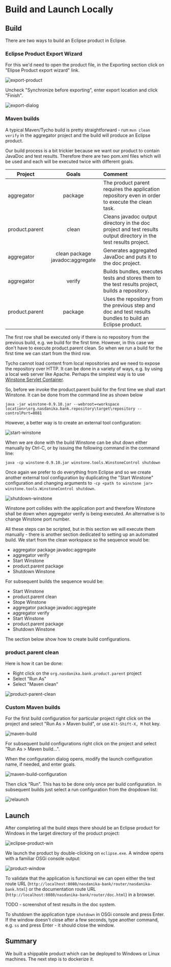 # Build and Launch Locally

## Build

There are two ways to build an Eclipse product in Eclipse.

### Eclipse Product Export Wizard

For this we'd need to open the product file, in the Exporting section click on "Elipse Product export wizard" link. 

![export-product](export-product.png)

Uncheck "Synchronize before exporting", enter export location and click "Finish".

![export-dialog](export-dialog.png)

### Maven builds

A typical Maven/Tycho build is pretty straightforward - run ``mvn clean verify`` in the aggregator project and the build will produce an Eclipse product.

Our build process is a bit trickier because we want our product to contain JavaDoc and test results. Therefore there are two pom.xml files which will be used and each will be executed twice with different goals.

Project        | Goals                           | Comment 
---------------|:-------------------------------:|:--------
aggregator     | package                         | The product parent requires the application repository even in order to execute the clean task.   
product.parent | clean                           | Cleans javadoc output directory in the doc project and test results output directory in the test results project.
aggregator     | clean package javadoc:aggregate | Generates aggregated JavaDoc and puts it to the doc project.  
aggregator     | verify                          | Builds bundles, executes tests and stores them to the test results project, builds a repository. 
product.parent | package                         | Uses the repository from the previous step and doc and test results bundles to build an Eclipse product.

The first row shall be executed only if there is no repository from the previous build, e.g. we build for the first time. However, in this case we don't have to execute product.parent clean. So when we run a build for the first time we can start from the third row.   

Tycho cannot load content from local repositories and we need to expose the repository over HTTP. 
It can be done in a variety of ways, e.g. by using a local web server like Apache. 
Perhaps the simplest way is to use [Winstone Servlet Container](http://winstone.sourceforge.net/).

So, before we invoke the product.parent build for the first time we shall start Winstone. It can be done from the command line as shown below 

```console
java -jar winstone-0.9.10.jar --webroot=<workspace location>\org.nasdanika.bank.repository\target\repository --controlPort=8081 
```
 
However, a better way is to create an external tool configuration:
 
![start-winstone](start-winstone.png)
 
When we are done with the build Winstone can be shut down either manually by Ctrl-C, or by issuing the following command in the command line:
```console
java -cp winstone-0.9.10.jar winstone.tools.WinstoneControl shutdown
```
 
Once again we prefer to do everything from Eclipse and so we create another external tool configuration by duplicating the "Start Winstone" configuration and changing arguments to ``-cp <path to winstone jar> winstone.tools.WinstoneControl shutdown``.
 
![shutdown-winstone](shutdown-winstone.png) 

Winstone port collides with the application port and therefore Winstone shall be down when aggregator verify is being executed. An alternative is to change Winstone port number.
 
All these steps can be scripted, but in this section we will execute them manually - there is another section dedicated to setting up an automated build. We start from the clean workspace so the sequence would be:
* aggregator package javadoc:aggregate
* aggregator verify
* Start Winstone
* product.parent package
* Shutdown Winstone

For subsequent builds the sequence would be:
* Start Winstone
* product.parent clean
* Stope Winstone
* aggregator package javadoc:aggregate
* aggregator verify
* Start Winstone
* product.parent package
* Shutdown Winstone

The section below show how to create build configurations.

### product.parent clean

Here is how it can be done:
* Right click on the ``org.nasdanika.bank.product.parent`` project
* Select "Run As"
* Select "Maven clean"

![product-parent-clean](product-parent-clean.png) 

### Custom Maven builds

For the first build configuration for particular project right click on the project and select "Run As > Maven build", or use ``Alt-Shift-X, M`` hot key.

![maven-build](maven-build.png)

For subsequent build configurations right click on the project and select "Run As > Maven build...". 
 
When the configuration dialog opens, modify the launch configuration name, if needed, and enter goals.

![maven-build-configuration](maven-build-configuration.png)

Then click "Run". This has to be done only once per build configuration. In subsequent builds just select a run configuration from the dropdown list:

![relaunch](relaunch.png)


## Launch

After completing all the build steps there should be an Eclipse product for Windows in the target directory of the  product project:  

![eclipse-product-win](eclipse-product-win.png)

We launch the product by double-clicking on ``eclipse.exe``. A window opens with a familiar OSGi console output:

![product-window](product-window.png)
 
To validate that the application is functional we can open either the test route URL (``http://localhost:8080/nasdanika-bank/router/nasdanika-bank.html``) or the documentation route URL (``http://localhost:8080/nasdanika-bank/router/doc.html``) in a browser.

TODO - screenshot of test results in the doc system.

To shutdown the application type ``shutdown`` in OSGi console and press Enter. If the window doesn't close after a few seconds, type another command, e.g. ``ss`` and press Enter - it should close the window.

## Summary

We built a shippable product which can be deployed to Windows or Linux machines. The next step is to dockerize it. 

